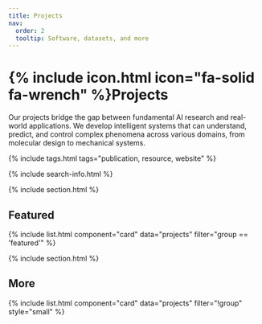 ```yaml
---
title: Projects
nav:
  order: 2
  tooltip: Software, datasets, and more
---
```


# {% include icon.html icon="fa-solid fa-wrench" %}Projects

Our projects bridge the gap between fundamental AI research and real-world applications. We develop intelligent systems that can understand, predict, and control complex phenomena across various domains, from molecular design to mechanical systems.

{% include tags.html tags="publication, resource, website" %}

{% include search-info.html %}

{% include section.html %}

## Featured

{% include list.html component="card" data="projects" filter="group == 'featured'" %}

{% include section.html %}

## More

{% include list.html component="card" data="projects" filter="!group" style="small" %}
